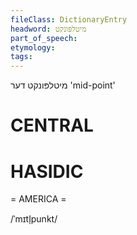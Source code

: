 ```yaml
---
fileClass: DictionaryEntry
headword: מיטלפּונקט
part_of_speech: 
etymology: 
tags: 
---
```

מיטלפּונקט
דער
'mid-point'

CENTRAL
========

HASIDIC
=======
= AMERICA = 

/ˈmɪtl̩punkt/
